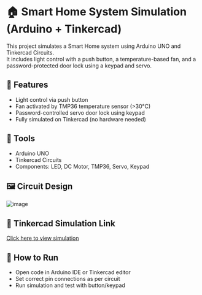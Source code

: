 # 🏠 Smart Home System Simulation (Arduino + Tinkercad)

This project simulates a Smart Home system using Arduino UNO and Tinkercad Circuits.  
It includes light control with a push button, a temperature-based fan, and a password-protected door lock using a keypad and servo.

## 🔧 Features
- Light control via push button
- Fan activated by TMP36 temperature sensor (>30°C)
- Password-controlled servo door lock using keypad
- Fully simulated on Tinkercad (no hardware needed)

## 🧰 Tools
- Arduino UNO
- Tinkercad Circuits
- Components: LED, DC Motor, TMP36, Servo, Keypad

## 🖼️ Circuit Design
![image](https://github.com/user-attachments/assets/c8f5f777-3ff9-4420-b43f-af33174f31f8)

## 🔗 Tinkercad Simulation Link
[Click here to view simulation](https://www.tinkercad.com/things/1oi94sTVNqL-smart-home-system/editel?returnTo=https%3A%2F%2Fwww.tinkercad.com%2Fdashboard)

## 📄 How to Run
- Open code in Arduino IDE or Tinkercad editor
- Set correct pin connections as per circuit
- Run simulation and test with button/keypad
